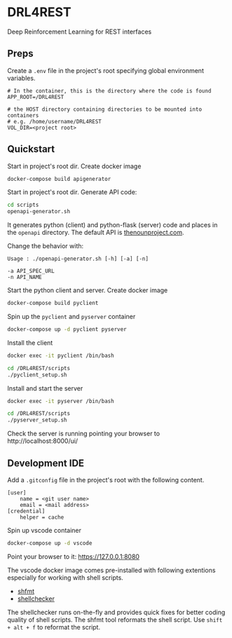 # DRL4REST
Deep Reinforcement Learning for REST interfaces

## Preps

Create a `.env` file in the project's root specifying global environment variables.
```
# In the container, this is the directory where the code is found
APP_ROOT=/DRL4REST

# the HOST directory containing directories to be mounted into containers
# e.g. /home/username/DRL4REST
VOL_DIR=<project root>
```

## Quickstart

Start in project's root dir. Create docker image
```bash
docker-compose build apigenerator 
```

Start in project's root dir. Generate API code:  
```bash
cd scripts
openapi-generator.sh
```
It generates python (client) and python-flask (server) code and places in the `openapi` directory. The default API is [thenounproject.com](https://raw.githubusercontent.com/APIs-guru/openapi-directory/master/APIs/thenounproject.com/1.0.0/swagger.yaml). 

Change the behavior with:
```
Usage : ./openapi-generator.sh [-h] [-a] [-n]

-a API_SPEC_URL
-n API_NAME 
```

Start the python client and server. Create docker image
```bash
docker-compose build pyclient 
```

Spin up the `pyclient` and `pyserver` container  
```bash
docker-compose up -d pyclient pyserver
```

Install the client
```bash
docker exec -it pyclient /bin/bash

cd /DRL4REST/scripts
./pyclient_setup.sh
```

Install and start the server 
```bash
docker exec -it pyserver /bin/bash

cd /DRL4REST/scripts
./pyserver_setup.sh
```

Check the server is running pointing your browser to http://localhost:8000/ui/

## Development IDE

Add a `.gitconfig` file  in the project's root with the following content.

```
[user]
	name = <git user name>
	email = <mail address>
[credential]
	helper = cache
```

Spin up vscode container

```bash
docker-compose up -d vscode
```

Point your browser to it: https://127.0.0.1:8080

The vscode docker image comes pre-installed with following extentions especially for working with shell scripts.

* [shfmt](https://github.com/mvdan/sh)
* [shellchecker](https://github.com/koalaman/shellcheck)

The shellchecker runs on-the-fly and provides quick fixes for better coding quality of shell scripts. The shfmt tool reformats the shell script. Use `shift + alt + f` to reformat the script.
